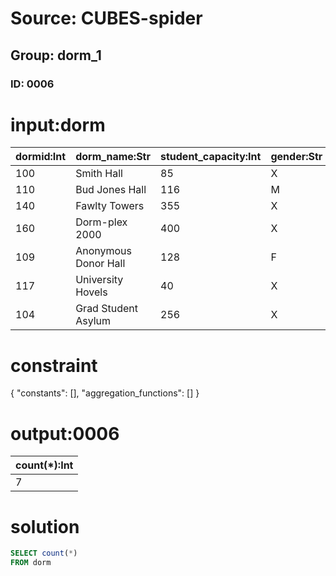 # Source: CUBES-spider
## Group: dorm_1
### ID: 0006

# input:dorm

| dormid:Int | dorm_name:Str | student_capacity:Int | gender:Str |
|---|---|---|---|
| 100 | Smith Hall | 85 | X |
| 110 | Bud Jones Hall | 116 | M |
| 140 | Fawlty Towers | 355 | X |
| 160 | Dorm-plex 2000 | 400 | X |
| 109 | Anonymous Donor Hall | 128 | F |
| 117 | University Hovels | 40 | X |
| 104 | Grad Student Asylum | 256 | X |

# constraint

{
  "constants": [],
  "aggregation_functions": []
}

# output:0006

| count(*):Int |
|---|
| 7 |

# solution

```sql
SELECT count(*)
FROM dorm
```
